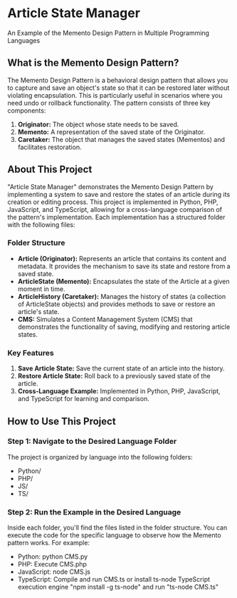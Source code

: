 # Article State Manager

An Example of the Memento Design Pattern in Multiple Programming Languages

## What is the Memento Design Pattern?

The Memento Design Pattern is a behavioral design pattern that allows you to capture and save an object's state so that it can be restored later without violating encapsulation. This is particularly useful in scenarios where you need undo or rollback functionality.
The pattern consists of three key components:

1. **Originator:** The object whose state needs to be saved.
2. **Memento:** A representation of the saved state of the Originator.
3. **Caretaker:** The object that manages the saved states (Mementos) and facilitates restoration.

## About This Project

"Article State Manager" demonstrates the Memento Design Pattern by implementing a system to save and restore the states of an article during its creation or editing process. This project is implemented in Python, PHP, JavaScript, and TypeScript, allowing for a cross-language comparison of the pattern's implementation.
Each implementation has a structured folder with the following files:

### Folder Structure

- **Article (Originator):** Represents an article that contains its content and metadata. It provides the mechanism to save its state and restore from a saved state.
- **ArticleState (Memento):** Encapsulates the state of the Article at a given moment in time.
- **ArticleHistory (Caretaker):** Manages the history of states (a collection of ArticleState objects) and provides methods to save or restore an article's state.
- **CMS:** Simulates a Content Management System (CMS) that demonstrates the functionality of saving, modifying and restoring article states.

### Key Features

1. **Save Article State:** Save the current state of an article into the history.
2. **Restore Article State:** Roll back to a previously saved state of the article.
3. **Cross-Language Example:** Implemented in Python, PHP, JavaScript, and TypeScript for learning and comparison.

## How to Use This Project

### Step 1: Navigate to the Desired Language Folder

The project is organized by language into the following folders:

- Python/
- PHP/
- JS/
- TS/

### Step 2: Run the Example in the Desired Language

Inside each folder, you'll find the files listed in the folder structure. You can execute the code for the specific language to observe how the Memento pattern works.
For example:

- Python: python CMS.py
- PHP: Execute CMS.php
- JavaScript: node CMS.js
- TypeScript: Compile and run CMS.ts or install ts-node TypeScript execution engine "npm install -g ts-node" and run "ts-node CMS.ts"
